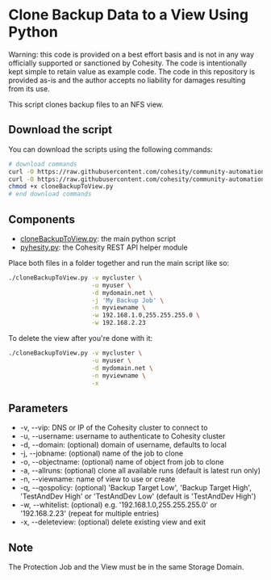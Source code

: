 # Clone Backup Data to a View Using Python

Warning: this code is provided on a best effort basis and is not in any way officially supported or sanctioned by Cohesity. The code is intentionally kept simple to retain value as example code. The code in this repository is provided as-is and the author accepts no liability for damages resulting from its use.

This script clones backup files to an NFS view.

## Download the script

You can download the scripts using the following commands:

```bash
# download commands
curl -O https://raw.githubusercontent.com/cohesity/community-automation-samples/main/python/cloneBackupToView/cloneBackupToView.py
curl -O https://raw.githubusercontent.com/cohesity/community-automation-samples/main/python/pyhesity.py
chmod +x cloneBackupToView.py
# end download commands
```

## Components

* [cloneBackupToView.py](https://raw.githubusercontent.com/cohesity/community-automation-samples/main/python/cloneBackupToView/cloneBackupToView.py): the main python script
* [pyhesity.py](https://raw.githubusercontent.com/cohesity/community-automation-samples/main/python/pyhesity/pyhesity.py): the Cohesity REST API helper module

Place both files in a folder together and run the main script like so:

```bash
./cloneBackupToView.py -v mycluster \
                       -u myuser \
                       -d mydomain.net \
                       -j 'My Backup Job' \
                       -n myviewname \
                       -w 192.168.1.0,255.255.255.0 \
                       -w 192.168.2.23
```

To delete the view after you're done with it:

```bash
./cloneBackupToView.py -v mycluster \
                       -u myuser \
                       -d mydomain.net \
                       -n myviewname \
                       -x
```

## Parameters

* -v, --vip: DNS or IP of the Cohesity cluster to connect to
* -u, --username: username to authenticate to Cohesity cluster
* -d, --domain: (optional) domain of username, defaults to local
* -j, --jobname: (optional) name of the job to clone
* -o, --objectname: (optional) name of object from job to clone
* -a, --allruns: (optional) clone all available runs (default is latest run only)
* -n, --viewname: name of view to use or create
* -q, --qospolicy: (optional) 'Backup Target Low', 'Backup Target High', 'TestAndDev High' or 'TestAndDev Low' (default is 'TestAndDev High')
* -w, --whitelist: (optional) e.g. '192.168.1.0,255.255.255.0' or '192.168.2.23' (repeat for multiple entries)
* -x, --deleteview: (optional) delete existing view and exit

## Note

The Protection Job and the View must be in the same Storage Domain.
